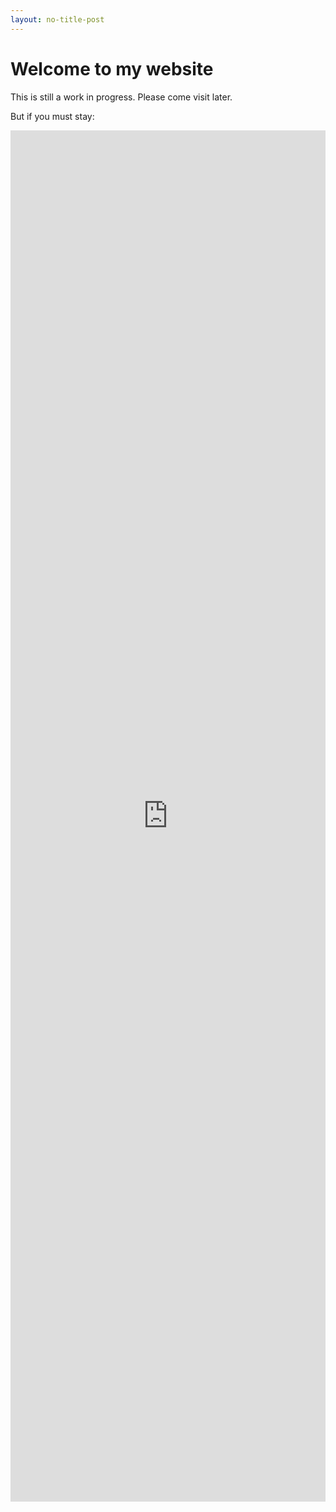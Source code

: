 ```yaml
---
layout: no-title-post
---
```


# Welcome to my website

This is still a work in progress. Please come visit later.

But if you must stay: 

<div>
    <iframe width="100%" height="56.25%" src="https://www.youtube.com/embed/wupToqz1e2g" frameborder="0" allowfullscreen></iframe>
</div>

